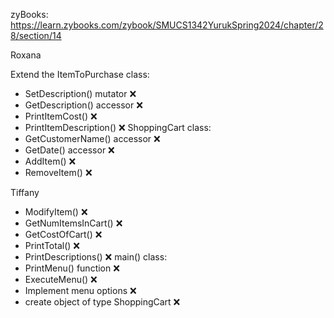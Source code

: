 zyBooks: https://learn.zybooks.com/zybook/SMUCS1342YurukSpring2024/chapter/28/section/14

Roxana


Extend the ItemToPurchase class:
  - SetDescription() mutator ❌ 
  - GetDescription() accessor ❌
  - PrintItemCost() ❌
  - PrintItemDescription() ❌
ShoppingCart class:
  - GetCustomerName() accessor ❌
  - GetDate() accessor ❌
  - AddItem() ❌
  - RemoveItem() ❌

Tiffany

  - ModifyItem() ❌
  - GetNumItemsInCart() ❌
  - GetCostOfCart() ❌
  - PrintTotal() ❌
  - PrintDescriptions() ❌
main() class:
  - PrintMenu() function ❌
  - ExecuteMenu() ❌
  -   Implement menu options ❌
  - create object of type ShoppingCart ❌
